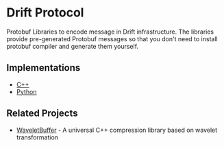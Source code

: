 # Drift Protocol

Protobuf Libraries to encode message in Drift infrastructure.
The libraries provide pre-generated Protobuf messages so that you don't need to install protobuf compiler and
generate them yourself.

## Implementations

* [C++](cpp/README.md)
* [Python](python/README.md)

## Related Projects

* [WaveletBuffer](https://github.com/panda-official/WaveletBuffer) - A universal C++ compression library based on wavelet transformation
